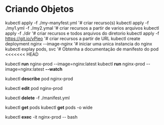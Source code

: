 # Criando Objetos

kubectl apply -f ./my-manyfest.yml            '# criar recurso(s)
kubectl apply -f ./my1.yml -f ./my2.ymal      '# criar recursos a partir de varios arquivos
kubectl apply -f ./dir                        '# criar recursos e todos arquivos do diretorio
kubectl apply -f https://git.io/vPieo         '# criar recursos a partir de URL
kubectl create deployment nginx --image-nginx '# iniciar uma unica instancia do nginx
kubectl explay pods, svc                      '# Obtenha a documentação de manifesto do pod
<<<<<<< HEAD

<!-- create pods -->
kubectl **run** nginx-prod --image=nginx:latest
kubectl **run** nginx-prod --image=nginx:latest **--watch**  <!-- assite mudanças-->
 
<!--  describe pods -->
kubectl **describe** pod nginx-prod


<!-- edit pods -->
kubectl **edit** pod nginx-prod

<!-- delete pods -->
kubectl **delete** -f ./manifest.yml

<!-- get -->
kubectl **get** pods
kubectl **get** pods -o wide  <!-- infos limpas do pod-->

<!-- exec -->
kubectl **exec** -it nginx-prod -- bash <!-- atach terminal da maquina ao terminal do container -->